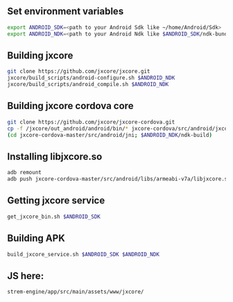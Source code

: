 ## Set environment variables
```sh
export ANDROID_SDK=<path to your Android Sdk like ~/home/Android/Sdk>
export ANDROID_NDK=<path to your Android Ndk like $ANDROID_SDK/ndk-bundle>
```

## Building jxcore
```sh
git clone https://github.com/jxcore/jxcore.git
jxcore/build_scripts/android-configure.sh $ANDROID_NDK
jxcore/build_scripts/android_compile.sh $ANDROID_NDK
```

## Building jxcore cordova core
```sh
git clone https://github.com/jxcore/jxcore-cordova.git
cp -f /jxcore/out_android/android/bin/* jxcore-cordova/src/android/jxcore-binaries/
(cd jxcore-cordova-master/src/android/jni; $ANDROID_NDK/ndk-build) 
```

## Installing libjxcore.so
```sh
adb remount
adb push jxcore-cordova-master/src/android/libs/armeabi-v7a/libjxcore.so /vendor/lib
```

## Getting jxcore service
```sh
get_jxcore_bin.sh $ANDROID_SDK
```

## Building APK
```sh
build_jxcore_service.sh $ANDROID_SDK $ANDROID_NDK
```
## JS here:
```
strem-engine/app/src/main/assets/www/jxcore/
